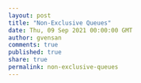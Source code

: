 ```yaml
---
layout: post
title: "Non-Exclusive Queues"
date: Thu, 09 Sep 2021 00:00:00 GMT
author: gvensan
comments: true
published: true
share: true
permalink: non-exclusive-queues
---
```

